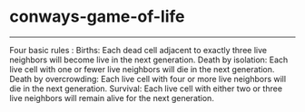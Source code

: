 # conways-game-of-life
------
Four basic rules :
  Births: Each dead cell adjacent to exactly three live neighbors will become live in the next generation.
  Death by isolation: Each live cell with one or fewer live neighbors will die in the next generation.
  Death by overcrowding: Each live cell with four or more live neighbors will die in the next generation.
  Survival: Each live cell with either two or three live neighbors will remain alive for the next generation.
